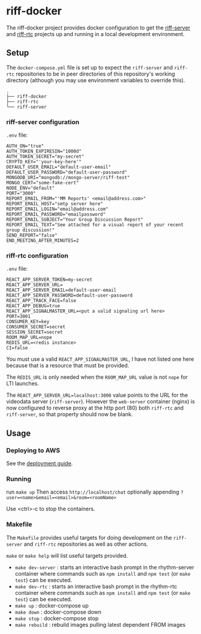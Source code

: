 # riff-docker

The riff-docker project provides docker configuration to get the [riff-server][] and
[riff-rtc][] projects up and running in a local development environment.

[riff-server]: <https://github.com/rifflearning/riff-server> "Riff Learning riff-server repository"
[riff-rtc]: <https://github.com/rifflearning/riff-server> "Riff Learning riff-rtc repository"


## Setup

The `docker-compose.yml` file is set up to expect the `riff-server` and `riff-rtc` repositories
to be in peer directories of this repository's working directory (although you may use environment
variables to override this).

```
.
├── riff-docker
├── riff-rtc
└── riff-server
```

### riff-server configuration

`.env` file:
```
AUTH_ON="true"
AUTH_TOKEN_EXPIRESIN="1000d"
AUTH_TOKEN_SECRET="my-secret"
CRYPTO_KEY="'your-key-here'"
DEFAULT_USER_EMAIL="default-user-email"
DEFAULT_USER_PASSWORD="default-user-password"
MONGODB_URI="mongodb://mongo-server/riff-test"
MONGO_CERT="some-fake-cert"
NODE_ENV="default"
PORT="3000"
REPORT_EMAIL_FROM="'MM Reports' <email@address.com>"
REPORT_EMAIL_HOST="smtp server here"
REPORT_EMAIL_LOGIN="email@address.com"
REPORT_EMAIL_PASSWORD="emailpassword"
REPORT_EMAIL_SUBJECT="Your Group Discussion Report"
REPORT_EMAIL_TEXT="See attached for a visual report of your recent group discussion!"
SEND_REPORT="false"
END_MEETING_AFTER_MINUTES=2
```

### riff-rtc configuration

`.env` file:
```
REACT_APP_SERVER_TOKEN=my-secret
REACT_APP_SERVER_URL=
REACT_APP_SERVER_EMAIL=default-user-email
REACT_APP_SERVER_PASSWORD=default-user-password
REACT_APP_TRACK_FACE=false
REACT_APP_DEBUG=true
REACT_APP_SIGNALMASTER_URL=<put a valid signaling url here>
PORT=3001
CONSUMER_KEY=key
CONSUMER_SECRET=secret
SESSION_SECRET=secret
ROOM_MAP_URL=nope
REDIS_URL=<redis instance>
CI=false
```
You must use a valid `REACT_APP_SIGNALMASTER_URL`, I have not listed one here because that is a
resource that must be provided.

The `REDIS_URL` is only needed when the `ROOM_MAP_URL` value is not `nope` for LTI launches.

The `REACT_APP_SERVER_URL=localhost:3000` value points to the URL for the videodata server (`riff-server`).
However the `web-server` container (nginx) is now configured to reverse proxy
at the http port (80) both `riff-rtc` and `riff-server`, so that property
should now be blank.

## Usage

### Deploying to AWS

See the [deployment guide].

[deployment guide]: <./docs/deployment-guide.md> "Deploying the Riff Platform to AWS"


### Running

run `make up` Then access `http://localhost/chat` optionally appending `?user=<name>&email=<email>&room=<roomName>`

Use &lt;ctrl>-c to stop the containers.

### Makefile

The `Makefile` provides useful targets for doing development on the `riff-server` and `riff-rtc`
repositories as well as other actions.

`make` or `make help` will list useful targets provided.

* `make dev-server` : starts an interactive bash prompt in the rhythm-server container where commands
                      such as `npm install` and `npm test` (or `make test`) can be executed.
* `make dev-rtc`    : starts an interactive bash prompt in the rhythm-rtc container where commands
                      such as `npm install` and `npm test` (or `make test`) can be executed.
* `make up`         : docker-compose up
* `make down`       : docker-compose down
* `make stop`       : docker-compose stop
* `make rebuild`    : rebuild images pulling latest dependent FROM images

